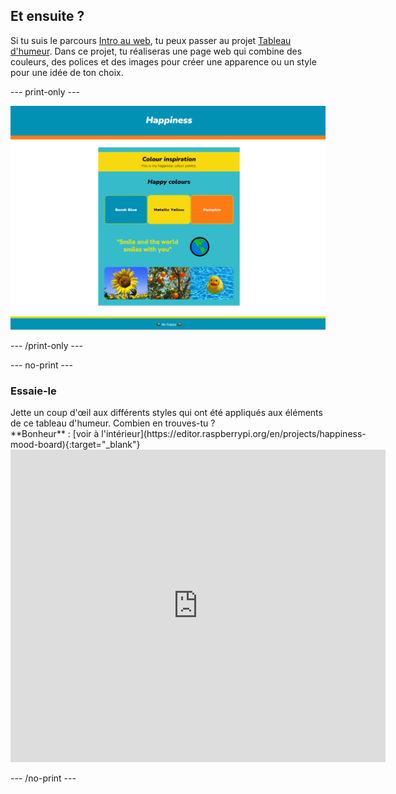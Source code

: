 ## Et ensuite ?

Si tu suis le parcours [Intro au web](https://projects.raspberrypi.org/fr/pathways/web-intro), tu peux passer au projet [Tableau d'humeur](https://projects.raspberrypi.org/en/projects/mood-board). Dans ce projet, tu réaliseras une page web qui combine des couleurs, des polices et des images pour créer une apparence ou un style pour une idée de ton choix.

\--- print-only ---

![alt=""](images/happiness.PNG)

\--- /print-only ---

\--- no-print ---

### Essaie-le

<div style="display: flex; flex-wrap: wrap">
<div style="flex-basis: 175px; flex-grow: 1">  
Jette un coup d'œil aux différents styles qui ont été appliqués aux éléments de ce tableau d'humeur. Combien en trouves-tu ?
</div>
<div>
**Bonheur** : [voir à l'intérieur](https://editor.raspberrypi.org/en/projects/happiness-mood-board){:target="_blank"}
<div><iframe src="https://editor.raspberrypi.org/en/embed/viewer/happiness-mood-board" width="600" height="500" frameborder="0" marginwidth="0" marginheight="0" allowfullscreen> </iframe>
</div>
</div>
</div>

\--- /no-print ---
